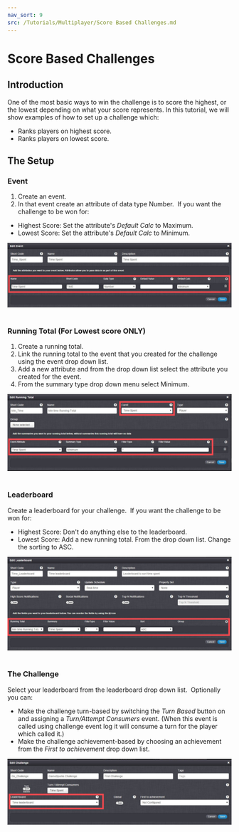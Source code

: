 ```yaml
---
nav_sort: 9
src: /Tutorials/Multiplayer/Score Based Challenges.md
---
```


# Score Based Challenges

## Introduction

One of the most basic ways to win the challenge is to score the highest, or the lowest depending on what your score represents. In this tutorial, we will show examples of how to set up a challenge which:
* Ranks players on highest score.
* Ranks players on lowest score.  

## The Setup

### Event

1. Create an event.
2. In that event create an attribute of data type Number.  If you want the challenge to be won for:

  * Highest Score: Set the attribute's *Default Calc* to Maximum.
  * Lowest Score: Set the attribute's *Default Calc* to Minimum.

![](img/ScoreBasedChallenges/1.jpg)
 

### Running Total (For Lowest score ONLY)

1. Create a running total.
2. Link the running total to the event that you created for the challenge using the event drop down list.
3. Add a new attribute and from the drop down list select the attribute you created for the event.
4. From the summary type drop down menu select Minimum.

![](img/ScoreBasedChallenges/2.jpg)
 

### Leaderboard

Create a leaderboard for your challenge.  If you want the challenge to be won for:

  * Highest Score: Don't do anything else to the leaderboard.
  * Lowest Score: Add a new running total. From the drop down list. Change the sorting to ASC.

![](img/ScoreBasedChallenges/3.jpg)
 

### The Challenge

Select your leaderboard from the leaderboard drop down list.  Optionally you can:

  * Make the challenge turn-based by switching the *Turn Based* button on and assigning a *Turn/Attempt Consumers* event. (When this event is called using challenge event log it will consume a turn for the player which called it.)
  * Make the challenge achievement-based by choosing an achievement from the *First to achievement* drop down list.

![](img/ScoreBasedChallenges/4.jpg)
